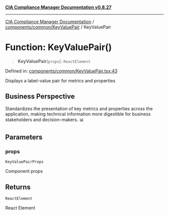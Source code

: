 [**CIA Compliance Manager Documentation v0.8.27**](../../../../README.md)

***

[CIA Compliance Manager Documentation](../../../../modules.md) / [components/common/KeyValuePair](../README.md) / KeyValuePair

# Function: KeyValuePair()

> **KeyValuePair**(`props`): `ReactElement`

Defined in: [components/common/KeyValuePair.tsx:43](https://github.com/Hack23/cia-compliance-manager/blob/26bb73ca86d23be8656cdd29d12202323a449310/src/components/common/KeyValuePair.tsx#L43)

Displays a label-value pair for metrics and properties

## Business Perspective

Standardizes the presentation of key metrics and properties across
the application, making technical information more digestible for
business stakeholders and decision-makers. 📊

## Parameters

### props

`KeyValuePairProps`

Component props

## Returns

`ReactElement`

React Element
